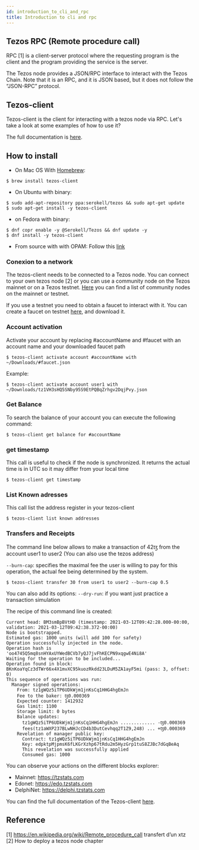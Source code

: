 ```yaml
---
id: introduction_to_cli_and_rpc
title: Introduction to cli and rpc
---
```


## Tezos RPC (Remote procedure call)
RPC [1] is a client-server protocol where the requesting program is the client and the program providing the service is the server. 

The Tezos node provides a JSON/RPC interface to interact with the Tezos Chain. Note that it is an RPC, and it is JSON based, but it does not follow the “JSON-RPC” protocol.

## Tezos-client

Tezos-client is the client for interacting with a tezos node via RPC. Let's take a look at some examples of how to use it? 

The full documentation is [here](https://tezos.gitlab.io/shell/cli-commands.html).

## How to install

* On Mac OS With [Homebrew](https://brew.sh/):
```
$ brew install tezos-client
```

* On Ubuntu with binary:
```
$ sudo add-apt-repository ppa:serokell/tezos && sudo apt-get update
$ sudo apt-get install -y tezos-client
```
* on Fedora with binary:
```
$ dnf copr enable -y @Serokell/Tezos && dnf update -y
$ dnf install -y tezos-client
```
* From source with with OPAM:
    Follow this [link](https://tezos.gitlab.io/introduction/howtoget.html#building-from-sources-via-opam)

### Conexion to a network
The tezos-client needs to be connected to a Tezos node. You can connect to your own tezos node [2] or you can use a community node on the Tezos mainnet or on a Tezos testnet.
[Here](https://tezostaquito.io/docs/rpc_nodes/) you can find a list of community nodes on the mainnet or testnet.

If you use a testnet you need to obtain a faucet to interact with it.
You can create a faucet on testnet [here](https://faucet.tzalpha.net), and download it.

### Account activation
Activate your account by replacing #accountName and #faucet with an account name and your downloaded faucet path 
```
$ tezos-client activate account #accountName with ~/Downloads/#faucet.json
```

Example: 
```
$ tezos-client activate account user1 with ~/Downloads/tz1VH3sHQ5SNby95S9EtPQBqZrhgv2DqjPvy.json
```
### Get Balance
To search the balance of your account you can execute the following command:
```
$ tezos-client get balance for #accountName
```

### get timestamp
This call is useful to check if the node is synchronized. It returns the actual time is in UTC so it may differ from your local time
```
$ tezos-client get timestamp
```

### List Known adresses
This call list the address register in your tezos-client
```
$ tezos-client list known addresses
```

### Transfers and Receipts
The command line below allows to make a transaction of 42ꜩ from the account user1 to user2 (You can also use the tezos address) 

`--burn-cap`: specifies the maximal fee the user is willing to pay for this operation, the actual fee being determined by the system.

```
$ tezos-client transfer 30 from user1 to user2 --burn-cap 0.5
```
You can also add its options: 
`--dry-run`: if you want just practice a transaction simulation

The recipe of this command line is created:
```
Current head: BM3smBpBVtHD (timestamp: 2021-03-12T09:42:28.000-00:00, validation: 2021-03-12T09:42:38.372-00:00)
Node is bootstrapped.
Estimated gas: 1000 units (will add 100 for safety)
Operation successfully injected in the node.
Operation hash is 'oo4745Q5mq8snHYAxUYWedBCVb7yQJ7jvFhKECPN9xqgwE4Ni8A'
Waiting for the operation to be included...
Operation found in block: BKnKoaYqCz3dTWr66x4X1mvXC95kuozRkdd23LDuM5ZA1ayF5mi (pass: 3, offset: 0)
This sequence of operations was run:
  Manager signed operations:
    From: tz1gWQz5iTP6UDkWjm1jnKsCq1HHG4hgEmJn
    Fee to the baker: ꜩ0.000369
    Expected counter: 1412932
    Gas limit: 1100
    Storage limit: 0 bytes
    Balance updates:
      tz1gWQz5iTP6UDkWjm1jnKsCq1HHG4hgEmJn ............. -ꜩ0.000369
      fees(tz1aWXP237BLwNHJcCD4b3DutCevhqq2T1Z9,248) ... +ꜩ0.000369
    Revelation of manager public key:
      Contract: tz1gWQz5iTP6UDkWjm1jnKsCq1HHG4hgEmJn
      Key: edpktpMjpmsK6fLKGrXzhp67tRdu2m5HyzGrp1tuS8ZJBc7dGqBeAq
      This revelation was successfully applied
      Consumed gas: 1000
```

You can observe your actions on the different blocks explorer:
* Mainnet: https://tzstats.com
* Edonet: https://edo.tzstats.com
* DelphiNet: https://delphi.tzstats.com

You can find the full documentation of the Tezos-client [here](https://tezos.gitlab.io/shell/cli-commands.html).

## Reference
[1] https://en.wikipedia.org/wiki/Remote_procedure_call
transfert d’un xtz
[2] How to deploy a tezos node chapter

